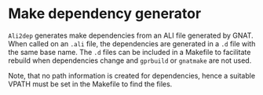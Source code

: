 # Make dependency generator

`Ali2dep` generates make dependencies from an ALI file generated by GNAT. When
called on an `.ali` file, the dependencies are generated in a `.d` file with
the same base name. The `.d` files can be included in a Makefile to facilitate
rebuild when dependencies change and `gprbuild` or `gnatmake` are not used.

Note, that no path information is created for dependencies, hence a suitable
VPATH must be set in the Makefile to find the files.
